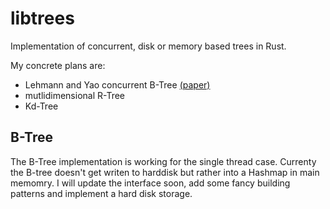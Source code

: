 
# libtrees

Implementation of concurrent, disk or memory based trees in Rust.

My concrete plans are:

* Lehmann and Yao concurrent B-Tree [(paper)](http://www.cs.cornell.edu/courses/CS4411/2009sp/blink.pdf)
* mutlidimensional R-Tree
* Kd-Tree

## B-Tree

The B-Tree implementation is working for the single thread case.
Currenty the B-tree doesn't get writen to harddisk but rather into a Hashmap in main memomry.
I will update the interface soon, add some fancy building patterns and implement a hard disk storage.






